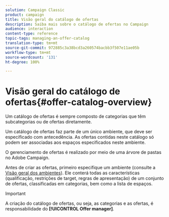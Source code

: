 ```yaml
---
solution: Campaign Classic
product: campaign
title: Visão geral do catálogo de ofertas
description: Saiba mais sobre o catálogo de ofertas no Campaign
audience: interaction
content-type: reference
topic-tags: managing-an-offer-catalog
translation-type: tm+mt
source-git-commit: 972885c3a38bcd3a260574bacbb3f507e11ae05b
workflow-type: tm+mt
source-wordcount: '131'
ht-degree: 100%

---
```



# Visão geral do catálogo de ofertas{#offer-catalog-overview}

Um catálogo de ofertas é sempre composto de categorias que têm subcategorias ou de ofertas diretamente.

Um catálogo de ofertas faz parte de um único ambiente, que deve ser especificado com antecedência. As ofertas contidas neste catálogo só podem ser associadas aos espaços especificados neste ambiente.

O gerenciamento de ofertas é realizado por meio de uma árvore de pastas no Adobe Campaign.

Antes de criar as ofertas, primeiro especifique um ambiente (consulte a [Visão geral dos ambientes](../../interaction/using/environments-overview.md)). Ele conterá todas as características (qualificação, restrições de target, regras de apresentação) de um conjunto de ofertas, classificadas em categorias, bem como a lista de espaços.

>[!IMPORTANT]
>
>A criação do catálogo de ofertas, ou seja, as categorias e as ofertas, é responsabilidade do **[!UICONTROL Offer manager]**.
